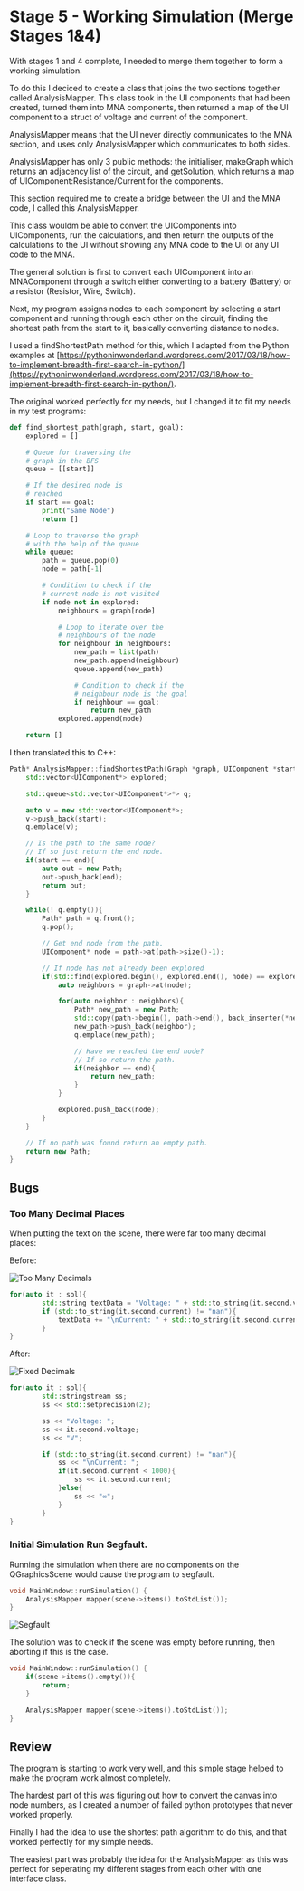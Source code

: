 # Stage 5 - Working Simulation (Merge Stages 1&4)

With stages 1 and 4 complete, I needed to merge them together to form a working simulation.

To do this I deciced to create a class that joins the two sections together called AnalysisMapper.
This class took in the UI components that had been created, turned them into MNA components, then returned a map of the
UI component to a struct of voltage and current of the component.

AnalysisMapper means that the UI never directly communicates to the MNA section, and uses only AnalysisMapper which communicates to both sides.

AnalysisMapper has only 3 public methods: the initialiser, makeGraph which returns an adjacency list of the circuit, and getSolution, which returns
a map of UIComponent:Resistance/Current for the components.

This section required me to create a bridge between the UI and the MNA code, I called this AnalysisMapper.

This class wouldm be able to convert the UIComponents into UIComponents, run the calculations, and then return
the outputs of the calculations to the UI without showing any MNA code to the UI or any UI code to the MNA.

The general solution is first to convert each UIComponent into an MNAComponent through a switch either
converting to a battery (Battery) or a resistor (Resistor, Wire, Switch).

Next, my program assigns nodes to each component by selecting a start component and running
through each other on the circuit, finding the shortest path from the start to it, basically
converting distance to nodes.

I used a findShortestPath method for this, which I adapted from the Python examples at [https://pythoninwonderland.wordpress.com/2017/03/18/how-to-implement-breadth-first-search-in-python/](https://pythoninwonderland.wordpress.com/2017/03/18/how-to-implement-breadth-first-search-in-python/).

The original worked perfectly for my needs, but I changed it to fit my needs in my test programs:

```python
def find_shortest_path(graph, start, goal):
    explored = []

    # Queue for traversing the
    # graph in the BFS
    queue = [[start]]

    # If the desired node is
    # reached
    if start == goal:
        print("Same Node")
        return []

    # Loop to traverse the graph
    # with the help of the queue
    while queue:
        path = queue.pop(0)
        node = path[-1]

        # Condition to check if the
        # current node is not visited
        if node not in explored:
            neighbours = graph[node]

            # Loop to iterate over the
            # neighbours of the node
            for neighbour in neighbours:
                new_path = list(path)
                new_path.append(neighbour)
                queue.append(new_path)

                # Condition to check if the
                # neighbour node is the goal
                if neighbour == goal:
                    return new_path
            explored.append(node)

    return []
```

I then translated this to C++:

```cpp
Path* AnalysisMapper::findShortestPath(Graph *graph, UIComponent *start, UIComponent *end) {
    std::vector<UIComponent*> explored;

    std::queue<std::vector<UIComponent*>*> q;

    auto v = new std::vector<UIComponent*>;
    v->push_back(start);
    q.emplace(v);

    // Is the path to the same node?
    // If so just return the end node.
    if(start == end){
        auto out = new Path;
        out->push_back(end);
        return out;
    }

    while(! q.empty()){
        Path* path = q.front();
        q.pop();

        // Get end node from the path.
        UIComponent* node = path->at(path->size()-1);

        // If node has not already been explored
        if(std::find(explored.begin(), explored.end(), node) == explored.end()){
            auto neighbors = graph->at(node);

            for(auto neighbor : neighbors){
                Path* new_path = new Path;
                std::copy(path->begin(), path->end(), back_inserter(*new_path));
                new_path->push_back(neighbor);
                q.emplace(new_path);

                // Have we reached the end node?
                // If so return the path.
                if(neighbor == end){
                    return new_path;
                }
            }

            explored.push_back(node);
        }
    }

    // If no path was found return an empty path.
    return new Path;
}

```

## Bugs

### Too Many Decimal Places

When putting the text on the scene, there were far too many decimal places:

Before:

![Too Many Decimals](images/decimals_before.png)

```cpp
for(auto it : sol){
        std::string textData = "Voltage: " + std::to_string(it.second.voltage) + "V";
        if (std::to_string(it.second.current) != "nan"){
            textData += "\nCurrent: " + std::to_string(it.second.current) + "A";
        }
}
```

After:

![Fixed Decimals](images/decimals_after.png)

```cpp
for(auto it : sol){
        std::stringstream ss;
        ss << std::setprecision(2);

        ss << "Voltage: ";
        ss << it.second.voltage;
        ss << "V";

        if (std::to_string(it.second.current) != "nan"){
            ss << "\nCurrent: ";
            if(it.second.current < 1000){
                ss << it.second.current;
            }else{
                ss << "∞";
            }
        }
}
```

### Initial Simulation Run Segfault.

Running the simulation when there are no components on the QGraphicsScene would cause the program to segfault.

```cpp
void MainWindow::runSimulation() {
    AnalysisMapper mapper(scene->items().toStdList());
}
```

![Segfault](images/segfault_1.png)

The solution was to check if the scene was empty before running, then aborting if this is the case.

```cpp
void MainWindow::runSimulation() {
    if(scene->items().empty()){
        return;
    }

    AnalysisMapper mapper(scene->items().toStdList());
}
```

## Review

The program is starting to work very well, and this simple stage helped to make the program work almost completely.

The hardest part of this was figuring out how to convert the canvas into node numbers, as I created a number of failed
python prototypes that never worked properly.

Finally I had the idea to use the shortest path algorithm to do this, and that worked perfectly for my simple
needs.

The easiest part was probably the idea for the AnalysisMapper as this was perfect for seperating my different
stages from each other with one interface class.
